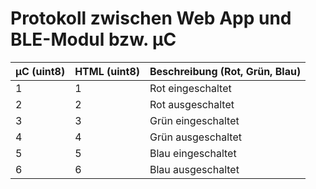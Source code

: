 
# Protokoll zwischen Web App und BLE-Modul bzw. µC

|µC (uint8)      |HTML (uint8)        |Beschreibung (Rot, Grün, Blau)   |
|----------------|--------------------|---------------------------------|
|1               |1                   |Rot eingeschaltet                |
|2               |2                   |Rot ausgeschaltet                |
|3               |3                   |Grün eingeschaltet               |
|4               |4                   |Grün ausgeschaltet               |
|5               |5                   |Blau eingeschaltet               |
|6               |6                   |Blau ausgeschaltet               |